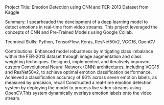 Project Title: Emotion Detection using CNN and FER-2013 Dataset from Kaggle

Summary: I spearheaded the development of a deep learning model to detect emotions in real-time from video streams. This project leveraged the concepts of CNN and Pre-Trained Models using Google Collab.

Technical Skills: Python, TensorFlow, Keras, ResNet50v2, VGG16, OpenCV

Contributions:
Enhanced model robustness by mitigating class imbalance within the FER-2013 dataset through image augmentation and class weighting techniques.
Designed, implemented, and iteratively improved custom Convolutional Neural Network (CNN) architectures, including VGG16 and ResNet50v2, to achieve optimal emotion classification performance.
Achieved a classification accuracy of 66% across seven emotion labels, as measured by precision, recall
Constructed a real-time emotion detection system by deploying the model to process live video streams using OpenCV.This system dynamically overlays emotion labels onto the video stream.
